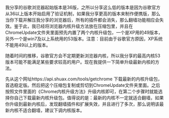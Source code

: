 我分享的谷歌浏览器起始版本是36版，之所以分享这么低的版本是因为谷歌官方从36以上版本开始启用了验证机制，如果我分享更高的版本来制作便携版，那么当你下载并解压我分享的浏览器后，所有的插件都会消失，那么翻墙功能相应会失效。鉴于此，我已经将浏览器内核升级方法放在压缩包里，并且在ChromeUpdate文件夹里面预先内置了两个内核升级包，一个是XP用的49版本，另外一个是win7及以上系统用的53版本。注意：目前由于谷歌官方原因，XP系统不能用49以上的版本。

随着时间的推移，谷歌官方会不定期更新浏览器内核，所以我分享的最高内核53版本可能不能满足某些要求较高的用户。现在我提供一下简单升级最新内核的方法。

先从这个网址https://api.shuax.com/tools/getchrome 下载最新的内核升级包，首选稳定版。然后把这个压缩包复制或剪切到ChromeUpdate文件夹里面。之后按照文件里面的《Chrome内核升级方法》升级内核即可，在第二个步骤时就能选择你自己下载最新内核升级包。值得说的是：最新的内核不一定就适合翻墙，如果你升级到最新内核后，发现翻墙插件和扩展失效，并且进行了多次，那么说明该最新内核不适合翻墙，建议下调内核版本。